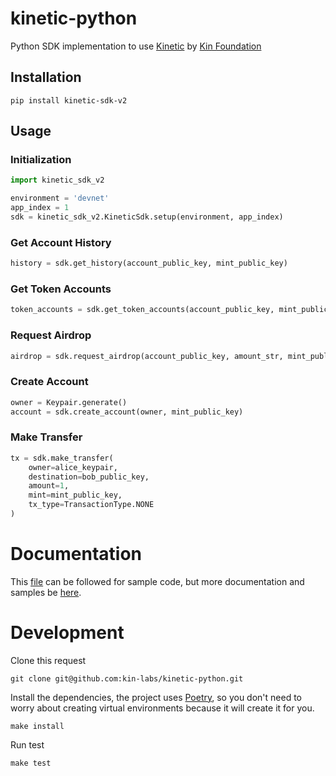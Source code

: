 # kinetic-python

Python SDK implementation to use [Kinetic](https://kinetic.kin.org/) by [Kin Foundation](https://kin.org/)

## Installation

```
pip install kinetic-sdk-v2
```

## Usage

### Initialization

```py
import kinetic_sdk_v2

environment = 'devnet'
app_index = 1
sdk = kinetic_sdk_v2.KineticSdk.setup(environment, app_index)
```

### Get Account History

```py
history = sdk.get_history(account_public_key, mint_public_key)
```

### Get Token Accounts

```py
token_accounts = sdk.get_token_accounts(account_public_key, mint_public_key)
```

### Request Airdrop

```py
airdrop = sdk.request_airdrop(account_public_key, amount_str, mint_public_key)
```

### Create Account

```py
owner = Keypair.generate()
account = sdk.create_account(owner, mint_public_key)
```

### Make Transfer

```py
tx = sdk.make_transfer(
    owner=alice_keypair,
    destination=bob_public_key, 
    amount=1, 
    mint=mint_public_key, 
    tx_type=TransactionType.NONE
)
```

# Documentation

This [file](https://github.com/kin-labs/kinetic-python/blob/main/src/__main__.py) can be followed for sample code, but more documentation and samples be [here](https://314-refactor-for-kinetic.kin-developer-docs.pages.dev/developers/python/).

# Development

Clone this request

```
git clone git@github.com:kin-labs/kinetic-python.git
```

Install the dependencies, the project uses [Poetry](https://python-poetry.org/), so you don't need to worry about creating virtual environments because it will create it for you.
```
make install
```

Run test

```
make test
```

